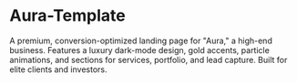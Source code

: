 # Aura-Template
A premium, conversion-optimized landing page for "Aura," a high-end business. Features a luxury dark-mode design, gold accents, particle animations, and sections for services, portfolio, and lead capture. Built for elite clients and investors.
